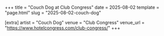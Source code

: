 +++
title = "Couch Dog at Club Congress"
date = 2025-08-02
template = "page.html"
slug = "2025-08-02-couch-dog"

[extra]
artist = "Couch Dog"
venue = "Club Congress"
venue_url = "https://www.hotelcongress.com/club-congress/"
+++
